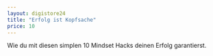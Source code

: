 ```yaml
---
layout: digistore24
title: "Erfolg ist Kopfsache"
price: 10
---
```

<p>Wie du mit diesen simplen 10 Mindset Hacks deinen Erfolg garantierst.</p>